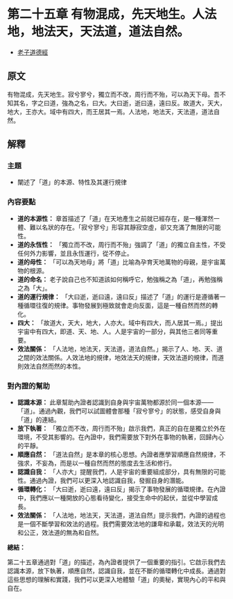 # 第二十五章 有物混成，先天地生。人法地，地法天，天法道，道法自然。 

- [老子道德經](https://www.daodejing.org/)

## 原文
有物混成，先天地生。寂兮寥兮，獨立而不改，周行而不殆，可以為天下母。吾不知其名，字之曰道，強為之名，曰大。大曰逝，逝曰遠，遠曰反。故道大，天大，地大，王亦大。域中有四大，而王居其一焉。人法地，地法天，天法道，道法自然。 


## 解釋
### 主題
- 闡述了「道」的本源、特性及其運行規律

### 內容要點
*   **道的本源性：** 章首描述了「道」在天地產生之前就已經存在，是一種渾然一體、難以名狀的存在。「寂兮寥兮」形容其靜寂空虛，卻又充滿了無限的可能性。
*   **道的永恆性：** 「獨立而不改，周行而不殆」強調了「道」的獨立自主性，不受任何外力影響，並且永恆運行，從不停止。
*   **道的母性：** 「可以為天地母」將「道」比喻為孕育天地萬物的母親，是宇宙萬物的根源。
*   **道的命名：** 老子說自己也不知道該如何稱呼它，勉強稱之為「道」，再勉強稱之為「大」。
*   **道的運行規律：** 「大曰逝，逝曰遠，遠曰反」描述了「道」的運行是遵循著一種循環往復的規律。事物發展到極致就會走向反面，這是一種自然而然的轉化。
*   **四大：** 「故道大，天大，地大，人亦大。域中有四大，而人居其一焉。」提出宇宙中有四大，即道、天、地、人。人是宇宙的一部分，與其他三者同等重要。
*   **效法關係：** 「人法地，地法天，天法道，道法自然。」揭示了人、地、天、道之間的效法關係。人效法地的規律，地效法天的規律，天效法道的規律，而道則效法自然而然的本性。

### 對內證的幫助
*   **認識本源：** 此章幫助內證者認識到自身與宇宙萬物都源於同一個本源——「道」。通過內觀，我們可以試圖體會那種「寂兮寥兮」的狀態，感受自身與「道」的連結。
*   **放下執著：** 「獨立而不改，周行而不殆」啟示我們，真正的自在是獨立於外在環境，不受其影響的。在內證中，我們需要放下對外在事物的執著，回歸內心的平靜。
*   **順應自然：** 「道法自然」是本章的核心思想。內證者應學習順應自然規律，不強求，不妄為，而是以一種自然而然的態度去生活和修行。
*   **認識自我：** 「人亦大」提醒我們，人是宇宙的重要組成部分，具有無限的可能性。通過內證，我們可以更深入地認識自我，發掘自身的潛能。
*   **循環轉化：** 「大曰逝，逝曰遠，遠曰反」揭示了事物發展的循環規律。在內證中，我們應以一種開放的心態看待變化，接受生命中的起伏，並從中學習成長。
*   **效法關係：** 「人法地，地法天，天法道，道法自然」提示我們，內證的過程也是一個不斷學習和效法的過程。我們需要效法地的謙卑和承載，效法天的光明和公正，效法道的無為和自然。

**總結：**

第二十五章通過對「道」的描述，為內證者提供了一個重要的指引。它啟示我們去認識本源，放下執著，順應自然，認識自我，並在不斷的循環轉化中成長。通過對這些思想的理解和實踐，我們可以更深入地體驗「道」的奧秘，實現內心的平和與自在。